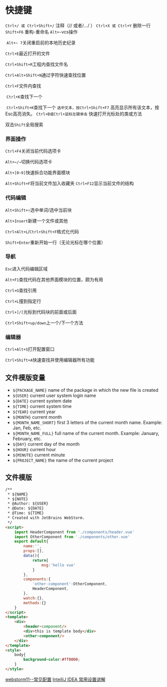 
# 快捷键
`Ctrl+/ 或 Ctrl+Shift+/` 注释（// 或者/*…*/ ）
`Ctrl+X 或 Ctrl+Y` 删除一行
`Shift+F6` 重构-重命名
`Alt+~`vcs操作

​	`Alt+~ 7`关闭重启前的本地历史纪录

`Ctrl+E`最近打开的文件

`Ctrl+Shift+R`工程内查找文件名

`Ctrl+Alt+Shift+N`通过字符快速查找位置

`Ctrl+F`文件内查找

​	`Ctrl+K`查找下一个

​	`Ctrl+Shift+K`查找下一个
`选中文本，按Ctrl+Shift+F7` 高亮显示所有该文本，按Esc高亮消失。
`Ctrl+B或Ctrl+鼠标左键单击` 快速打开光标处的类或方法

双击`Shift`全局搜索

### 界面操作

`Ctrl+F4`关闭当前代码选项卡

`Alt+←/→`切换代码选项卡

`Alt+[0~9]`快速拆合功能界面模块

`Alt+Shift+F`将当前文件加入收藏夹
`Ctrl+F12`显示当前文件的结构

### 代码编辑

`Alt+Shift+↑`选中单词/选中当前块

`Alt+Insert`新建一个文件或其他

`Ctrl+Alt+L`/`Ctrl+Shift+F`格式化代码

`Shift+Enter`重新开始一行（无论光标在哪个位置）

### 导航

`Esc`进入代码编辑区域

`Alt+F1`查找代码在其他界面模块的位置，颇为有用

`Ctrl+G`查找引用

`Ctrl+L`撞到指定行

`Ctrl+]/[`光标到代码块的前面或后面

`Ctrl+Shift+up/down`上一个/下一个方法

### 编辑器

`Ctrl+Alt+S`打开配置窗口

`Ctrl+Shift+A`快速查找并使用编辑器所有功能

## 文件模版变量
- `${PACKAGE_NAME}` name of the package in which the new file is created
- `${USER}` current user system login name
- `${DATE}` current system date
- `${TIME}` current system time
- `${YEAR}` current year
- `${MONTH}` current month
- `${MONTH_NAME_SHORT}` first 3 letters of the current month name. Example: Jan, Feb, etc.
- `${MONTH_NAME_FULL}` full name of the current month. Example: January, February, etc.
- `${DAY}` current day of the month
- `${HOUR}` current hour
- `${MINUTE}`	current minute
- `${PROJECT_NAME}` the name of the current project

## 文件模版
```html
/**
 * ${NAME}
 * ${NOTE}
 * @Author: ${USER}
 * @Date: ${DATE}
 * @Time: ${TIME}
 * Created with JetBrains WebStorm.
 */
<script>
    import HeaderComponent from './components/header.vue'
    import OtherComponent from './components/other.vue'
    export default{
        name:'',
        props:[],
        data(){
            return{
                msg:'hello vue'
            }
        },
        components:{
            'other-component':OtherComponent,
            HeaderComponent,
        },
        watch:{},
        methods:{}
    }
</script>
<template>
    <div>
        <header-component/>
        <div>this is template body</div>
        <other-component/>
    </div>
</template>
<style>
    body{
        background-color:#ff0000;
    }
</style>
```


[webstorm11--常见配置](http://www.jianshu.com/p/10f5f0055715)
[IntelliJ IDEA 常用设置讲解](http://wiki.jikexueyuan.com/project/intellij-idea-tutorial/settings-introduce-1.html)



[1]:https://www.jetbrains.com/help/idea/2016.1/symbols.html
[2]:http://my.oschina.net/maomi/blog/137807
[3]:http://helloweb.wang/jingyan~jiqiao/491.html
[4]:http://velocity.apache.org/engine/devel/user-guide.html

